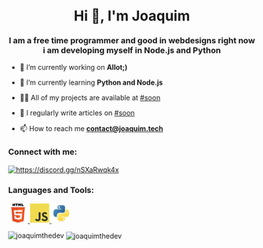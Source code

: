 <h1 align="center">Hi 👋, I'm Joaquim</h1>
<h3 align="center">I am a free time programmer and good in webdesigns right now i am developing myself in Node.js and Python</h3>

- 🔭 I’m currently working on **Allot;)**

- 🌱 I’m currently learning **Python and Node.js**

- 👨‍💻 All of my projects are available at [#soon](#soon)

- 📝 I regularly write articles on [#soon](#soon)

- 📫 How to reach me **contact@joaquim.tech**


<h3 align="left">Connect with me:</h3>
<p align="left">
<a href="https://discord.gg/https://discord.gg/nSXaRwqk4x" target="blank"><img align="center" src="https://raw.githubusercontent.com/rahuldkjain/github-profile-readme-generator/master/src/images/icons/Social/discord.svg" alt="https://discord.gg/nSXaRwqk4x" height="30" width="40" /></a>
</p>

<h3 align="left">Languages and Tools:</h3>
<p align="left"> <a href="https://www.w3.org/html/" target="_blank" rel="noreferrer"> <img src="https://raw.githubusercontent.com/devicons/devicon/master/icons/html5/html5-original-wordmark.svg" alt="html5" width="40" height="40"/> </a> <a href="https://developer.mozilla.org/en-US/docs/Web/JavaScript" target="_blank" rel="noreferrer"> <img src="https://raw.githubusercontent.com/devicons/devicon/master/icons/javascript/javascript-original.svg" alt="javascript" width="40" height="40"/> </a> <a href="https://www.python.org" target="_blank" rel="noreferrer"> <img src="https://raw.githubusercontent.com/devicons/devicon/master/icons/python/python-original.svg" alt="python" width="40" height="40"/> </a> </p>

<p><img align="left" src="https://github-readme-stats.vercel.app/api/top-langs?username=joaquimthedev&show_icons=true&locale=en&layout=compact" alt="joaquimthedev" /></p>

<p>&nbsp;<img align="center" src="https://github-readme-stats.vercel.app/api?username=joaquimthedev&show_icons=true&locale=en" alt="joaquimthedev" /></p>
